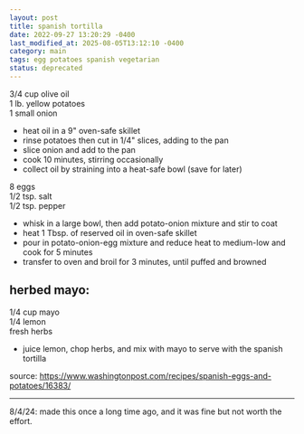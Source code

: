 ```yaml
---
layout: post
title: spanish tortilla
date: 2022-09-27 13:20:29 -0400
last_modified_at: 2025-08-05T13:12:10 -0400
category: main
tags: egg potatoes spanish vegetarian
status: deprecated
---
```


3/4 cup olive oil  
1 lb. yellow potatoes  
1 small onion  
* heat oil in a 9" oven-safe skillet
* rinse potatoes then cut in 1/4" slices, adding to the pan
* slice onion and add to the pan
* cook 10 minutes, stirring occasionally
* collect oil by straining into a heat-safe bowl (save for later)

8 eggs  
1/2 tsp. salt  
1/2 tsp. pepper  
* whisk in a large bowl, then add potato-onion mixture and stir to coat
* heat 1 Tbsp. of reserved oil in oven-safe skillet
* pour in potato-onion-egg mixture and reduce heat to medium-low and cook for 5 minutes
* transfer to oven and broil for 3 minutes, until puffed and browned


## herbed mayo:

1/4 cup mayo  
1/4 lemon  
fresh herbs  
* juice lemon, chop herbs, and mix with mayo to serve with the spanish tortilla

source: <https://www.washingtonpost.com/recipes/spanish-eggs-and-potatoes/16383/>

---

8/4/24: made this once a long time ago, and it was fine but not worth the effort.
